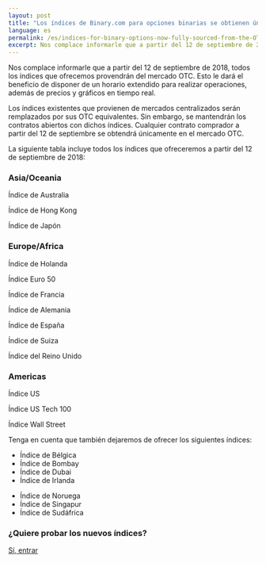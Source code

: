 ```yaml
---
layout: post
title: "Los índices de Binary.com para opciones binarias se obtienen únicamente del mercado OTC"
language: es
permalink: /es/indices-for-binary-options-now-fully-sourced-from-the-OTC-market/
excerpt: Nos complace informarle que a partir del 12 de septiembre de 2018, todos los índices que ofrecemos provendrán del mercado OTC...
---
```

Nos complace informarle que a partir del 12 de septiembre de 2018, todos los índices que ofrecemos provendrán del mercado OTC. Esto le dará el beneficio de disponer de un horario extendido para realizar operaciones, además de precios y gráficos en tiempo real.

Los índices existentes que provienen de mercados centralizados serán remplazados por sus OTC equivalentes. Sin embargo, se mantendrán los contratos abiertos con dichos índices. Cualquier contrato comprador a partir del 12 de septiembre se obtendrá únicamente en el mercado OTC.

La siguiente tabla incluye todos los índices que ofreceremos a partir del 12 de septiembre de 2018:


<div class="row center-text">
	<div class="col-md-4">
        <div class="md-padding">
             <h3 class="secondary-color">Asia/Oceania</h3>
                <p>Índice de Australia</p>
                <p>Índice de Hong Kong</p>
                <p>Índice de Japón</p>
        </div>
	</div>
	<div class="col-md-4">
        <div class="md-padding">
            <h3 class="secondary-color">Europe/Africa</h3>
                <p>Índice de Holanda</p>
                <p>Índice Euro 50</p>
                <p>Índice de Francia</p>
                <p>Índice de Alemania</p>
                <p>Índice de España</p>
                <p>Índice de Suiza</p>
                <p>Índice del Reino Unido</p>
         </div>   
	</div>
    <div class="col-md-4">
           <div class="md-padding">
             <h3 class="secondary-color">Americas</h3>
                <p>Índice US</p>
                <p>Índice US Tech 100</p>
                <p>Índice Wall Street</p>
          </div>      
	</div>
</div>	

<p class="center-text">Tenga en cuenta que también dejaremos de ofrecer los siguientes índices:</p>

<div class="row justify-content-md-center">
    <div class="col-md-auto">
        <ul class="bullet">
            <li>Índice de Bélgica</li>
            <li>Índice de Bombay</li>
            <li>Índice de Dubai </li>
            <li>Índice de Irlanda</li>
        </ul>
    </div>
    <div class="col-md-auto">
        <ul class="bullet">
            <li>Índice de Noruega</li>
            <li>Índice de Singapur</li>
            <li>Índice de Sudáfrica</li>
        </ul>
    </div>
</div>

<div class="cta">
    <h3 class="secondary-color">¿Quiere probar los nuevos índices?</h3>
    <a class="button" href="https://www.binary.com/es/trading.html?currency=EUR&market=indices"><span>Sí, entrar </span></a>
</div>